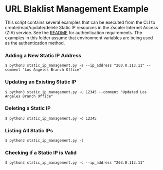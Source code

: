 URL Blaklist Management Example
===============================

This script contains several examples that can be executed from the CLI to create/read/update/delete Static IP resources in the Zscaler Internet Access (ZIA) service. See the [README](../README.md) for authentication requirements. The examples in this folder assume that environment variables are being used as the authentication method.

### Adding a New Static IP Address

```shell
$ python3 static_ip_management.py -a --ip_address "203.0.113.11" --comment "Los Angeles Branch Office"
```

### Updating an Existing Static IP

```shell
$ python3 static_ip_management.py -u 12345 --comment "Updated Los Angeles Branch Office"
```

### Deleting a Static IP

```shell
$ python3 static_ip_management.py -d 12345
```

### Listing All Static IPs

```shell
$ python3 static_ip_management.py -l
```

### Checking if a Static IP is Valid

```shell
$ python3 static_ip_management.py -c --ip_address "203.0.113.11"
```

